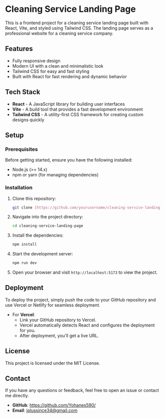# Cleaning Service Landing Page

This is a frontend project for a cleaning service landing page built with React, Vite, and styled using Tailwind CSS. The landing page serves as a professional website for a cleaning service company.

## Features

- Fully responsive design
- Modern UI with a clean and minimalistic look
- Tailwind CSS for easy and fast styling
- Built with React for fast rendering and dynamic behavior

## Tech Stack

- **React** - A JavaScript library for building user interfaces
- **Vite** - A build tool that provides a fast development environment
- **Tailwind CSS** - A utility-first CSS framework for creating custom designs quickly

## Setup

### Prerequisites
Before getting started, ensure you have the following installed:
- Node.js (>= 14.x)
- npm or yarn (for managing dependencies)

### Installation
1. Clone this repository:
    ```bash
    git clone [https://github.com/yourusername/cleaning-service-landing-page.git](https://github.com/Yohanes590/Mk-Cleaning/)
    ```

2. Navigate into the project directory:
    ```bash
    cd cleaning-service-landing-page
    ```

3. Install the dependencies:
    ```bash
    npm install
    ```

4. Start the development server:
    ```bash
    npm run dev
    ```

5. Open your browser and visit `http://localhost:5173` to view the project.

## Deployment

To deploy the project, simply push the code to your GitHub repository and use Vercel or Netlify for seamless deployment.

- For **Vercel**:
  - Link your GitHub repository to Vercel.
  - Vercel automatically detects React and configures the deployment for you.
  - After deployment, you'll get a live URL.

## License

This project is licensed under the MIT License.

## Contact

If you have any questions or feedback, feel free to open an issue or contact me directly.

- **GitHub**: https://github.com/Yohanes590/
- **Email**: jplussince34@gmail.com

